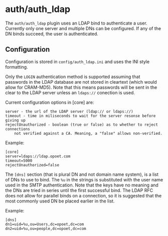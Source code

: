 auth/auth_ldap
==============

The `auth/auth_ldap` plugin uses an LDAP bind to authenticate a user. Currently
only one server and multiple DNs can be configured. If any of the DN binds succeed, 
the user is authenticated. 

Configuration
-------------

Configuration is stored in `config/auth_ldap.ini` and uses the INI
style formatting. 

Only the `LOGIN` authentication method is supported assuming that passwords in the
LDAP database are not stored in cleartext (which would allow for CRAM-MD5). Note
that this means passwords will be sent in the clear to the LDAP server unless
an `ldaps://` conection is used. 

Current configuration options in [core] are:

    server - the url of the LDAP server (ldap:// or ldaps://)
    timeout - time in miliseconds to wait for the server resonse before giving up
    rejectUnauthorized - boolean (true or false) as to whether to reject connections
        not verified against a CA. Meaning, a "false" allows non-verified.  

Example:

    [core]
    server=ldaps://ldap.opoet.com
    timeout=5000
    rejectUnauthorized=false  

The `[dns]` section (that is plural DN and not domain name system), is a list of DNs to use
to bind. The `%u` in the strings is substituted with the user name used in the SMTP 
authentication. Note that the keys have no meaning and the DNs are tried in series until
the first successful bind. The LDAP RFC does not allow for parallel binds on a connection,
so it is suggested that the most commonly used DN be placed earlier in the list. 

Example:

    [dns]
    dn1=uid=%u,ou=Users,dc=opoet,dc=com
    dn2=uid=%u,ou=people,dc=opoet,dc=com 

